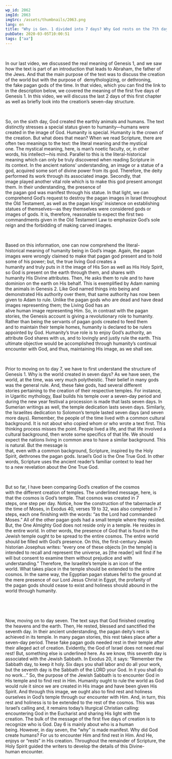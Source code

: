 ```yaml
---
wp_id: 2062
imgId: 2063
imgSrc: /assets/thumbnails/2063.png
lang: en
title: "Why is Gen. 1 divided into 7 days? Why God rests on the 7th day? by Fr. Gabriel Wissa"
pubDate: 2020-03-05T10:00:51
tags: ["aa"]
---
```

<!-- page: 6 -->

<p><span data-ccp-props="{&quot;201341983&quot;:0,&quot;335559739&quot;:0,&quot;335559740&quot;:240}"> </span></p>
<p><span data-contrast="none">In our last video</span><span data-contrast="none">, we discussed the real </span><span data-contrast="none">meaning </span><span data-contrast="none">of </span><span data-contrast="none">Genesis </span><span data-contrast="none">1, </span><span data-contrast="none">and </span><span data-contrast="none">we saw how the text </span><span data-contrast="none">is part of an introduction that leads to Abraham</span><span data-contrast="none">, </span><span data-contrast="none">the father of the Jews.</span><span data-contrast="none"> And</span><span data-contrast="none"> that</span><span data-contrast="none"> the main purpose of the text </span><span data-contrast="none">was </span><span data-contrast="none">to discuss the </span><span data-contrast="none">creation of the world but with the purpose </span><span data-contrast="none">of </span><span data-contrast="none"> demythologiz</span><span data-contrast="none">ing</span><span data-contrast="none">, or dethron</span><span data-contrast="none">ing</span><span data-contrast="none">, the </span><span data-contrast="none">fake pagan gods of the time. </span><span data-contrast="none">In that video, </span><span data-contrast="none">which you can find the link to in the description below, </span><span data-contrast="none">we covered the</span><span data-contrast="none"> </span><span data-contrast="none">meaning of the</span><span data-contrast="none"> first five days of Genesis 1</span><span data-contrast="none">. </span><span data-contrast="none">In this video</span><span data-contrast="none">, we will discuss the last 2 days </span><span data-contrast="none">of this first chapter as well as </span><span data-contrast="none">briefly look into the </span><span data-contrast="none">creation’s </span><span data-contrast="none">seven-day structure. </span><span data-ccp-props="{&quot;201341983&quot;:0,&quot;335559739&quot;:0,&quot;335559740&quot;:240}"> </span></p>
<p><span data-ccp-props="{&quot;201341983&quot;:0,&quot;335559739&quot;:0,&quot;335559740&quot;:240}"> </span></p>
<p><span data-contrast="none">So, o</span><span data-contrast="none">n the sixth day, God created the earthly animals and humans. The text distinctly stresses a special status given to humanity—</span><span data-contrast="none">humans </span><span data-contrast="none">were created</span><span data-contrast="none"> in </span><span data-contrast="none">the image of </span><span data-contrast="none">God. </span><span data-contrast="none">Humanity is </span><span data-contrast="none">special. </span><span data-contrast="none">Humanity</span><span data-contrast="none"> is </span><span data-contrast="none">the crown of the creation. </span><span data-contrast="none">But what does that mean? </span><span data-contrast="none">When we read Scripture, there are often two meanings to the text: the literal meaning and the </span><span data-contrast="none">mystical one.</span><span data-contrast="none"> The mystical meaning, here, </span><span data-contrast="none">is man’s noetic</span><span data-contrast="none"> </span><span data-contrast="none">faculty</span><span data-contrast="none">, or, in other words, </span><span data-contrast="none">his intellect</span><span data-contrast="none">—his </span><span data-contrast="none">mind</span><span data-contrast="none">. </span><span data-contrast="none">Parallel to this is </span><span data-contrast="none">the</span><span data-contrast="none"> literal-</span><span data-contrast="none">historical meaning </span><span data-contrast="none">which </span><span data-contrast="none">can only be </span><span data-contrast="none">truly </span><span data-contrast="none">discovered </span><span data-contrast="none">when reading </span><span data-contrast="none">Scripture in its </span><span data-contrast="none">context. </span><span data-contrast="none">In the ancient nations’</span><span data-contrast="none"> understanding</span><span data-contrast="none">, </span><span data-contrast="none">an</span><span data-contrast="none"> image </span><span data-contrast="none">or a statue </span><span data-contrast="none">of a god</span><span data-contrast="none">,</span><span data-contrast="none"> </span><span data-contrast="none">acquired </span><span data-contrast="none">some sort of divine power from its god. </span><span data-contrast="none">Therefore</span><span data-contrast="none">, the deity performed its work through its </span><span data-contrast="none">associated </span><span data-contrast="none">image.</span><span data-contrast="none"> Secondly, </span><span data-contrast="none">that image </span><span data-contrast="none">played another vital role which is to make this god </span><span data-contrast="none">present amongst them</span><span data-contrast="none">.</span><span data-contrast="none"> </span><span data-contrast="none">In their understanding, t</span><span data-contrast="none">he presence of the </span><span data-contrast="none">pagan </span><span data-contrast="none">god</span><span data-contrast="none"> was </span><span data-contrast="none">manifest </span><span data-contrast="none">through his </span><span data-contrast="none">statu</span><span data-contrast="none">e</span><span data-contrast="none">.</span><span data-contrast="none"> </span><span data-contrast="none">In </span><span data-contrast="none">that l</span><span data-contrast="none">ight</span><span data-contrast="none">, we </span><span data-contrast="none">can comprehend God’s request to destroy the pagan images in Israel throughout the Old Testament</span><span data-contrast="none">,</span><span data-contrast="none"> as well as the pagan kings’ insistence </span><span data-contrast="none">o</span><span data-contrast="none">n establishing statues of themselves</span><span data-contrast="none">—as </span><span data-contrast="none">they themselves were considered gods or images of gods.</span><span data-contrast="none"> I</span><span data-contrast="none">t is</span><span data-contrast="none">, therefore,</span><span data-contrast="none"> </span><span data-contrast="none">reasonable</span><span data-contrast="none"> to</span><span data-contrast="none"> </span><span data-contrast="none">expect</span><span data-contrast="none"> </span><span data-contrast="none">the first two commandments </span><span data-contrast="none">given in the</span><span data-contrast="none"> Old Testament</span><span data-contrast="none"> Law</span><span data-contrast="none"> to</span><span data-contrast="none"> </span><span data-contrast="none">emphasize</span><span data-contrast="none"> God</span><span data-contrast="none">’s sole reign </span><span data-contrast="none">and the </span><span data-contrast="none">forbidding of </span><span data-contrast="none">making carved images. </span><span data-contrast="none"> </span><span data-ccp-props="{&quot;201341983&quot;:0,&quot;335559739&quot;:200,&quot;335559740&quot;:276}"> </span></p>
<p><span data-ccp-props="{&quot;201341983&quot;:0,&quot;335559739&quot;:200,&quot;335559740&quot;:276}"> </span></p>
<p><span data-contrast="none">Based on this information, o</span><span data-contrast="none">ne can now comprehend the </span><span data-contrast="none">literal-</span><span data-contrast="none">historical </span><span data-contrast="none">meaning of humanity being in God’s image</span><span data-contrast="none">.</span><span data-contrast="none"> </span><span data-contrast="none">Again, t</span><span data-contrast="none">he pagan images </span><span data-contrast="none">were </span><span data-contrast="none">wrongly</span><span data-contrast="none"> claimed </span><span data-contrast="none">to make that </span><span data-contrast="none">pagan god present and to hold some of his power</span><span data-contrast="none">; but, the tru</span><span data-contrast="none">e</span><span data-contrast="none"> living </span><span data-contrast="none">God creates a humanity</span><span data-contrast="none"> </span><span data-contrast="none">and </span><span data-contrast="none">truly </span><span data-contrast="none">puts in it </span><span data-contrast="none">the </span><span data-contrast="none">image</span><span data-contrast="none"> of His Son</span><span data-contrast="none"> </span><span data-contrast="none">as well as </span><span data-contrast="none">His </span><span data-contrast="none">Holy </span><span data-contrast="none">Spirit</span><span data-contrast="none">, so God is present on the earth through them,</span><span data-contrast="none"> </span><span data-contrast="none">and </span><span data-contrast="none">shares </span><span data-contrast="none">with humanity </span><span data-contrast="none">His </span><span data-contrast="none">Divine </span><span data-contrast="none">attributes</span><span data-contrast="none">. </span><span data-contrast="none">Then</span><span data-contrast="none">, He asks them to rule </span><span data-contrast="none">and </span><span data-contrast="none">to </span><span data-contrast="none">have dominion on </span><span data-contrast="none">the earth on</span><span data-contrast="none"> H</span><span data-contrast="none">is behalf. </span><span data-contrast="none">This is </span><span data-contrast="none">exemplified</span><span data-contrast="none"> by Adam naming the animals</span><span data-contrast="none"> in Genesis 2</span><span data-contrast="none">. </span><span data-contrast="none">Like God </span><span data-contrast="none">named t</span><span data-contrast="none">hings into being and demonstrated His authority</span><span data-contrast="none"> over them, </span><span data-contrast="none">that same authority has now been given to Adam</span><span data-contrast="none"> to rule</span><span data-contrast="none">. </span><span data-contrast="none">Unlike </span><span data-contrast="none">the pagan gods who are dead</span><span data-contrast="none"> and</span><span data-contrast="none"> </span><span data-contrast="none">have dead images </span><span data-contrast="none">representing them</span><span data-contrast="none">; </span><span data-contrast="none">the </span><span data-contrast="none">Living </span><span data-contrast="none">God </span><span data-contrast="none">has an alive </span><span data-contrast="none">human </span><span data-contrast="none">image</span><span data-contrast="none"> representing Him. </span><span data-contrast="none">So, i</span><span data-contrast="none">n contrast with the pagan stories</span><span data-contrast="none">, </span><span data-contrast="none">the </span><span data-contrast="none">Genesis</span><span data-contrast="none"> account is giving a revolutionary role to humanity. Rather than being the servants of pagan gods created to feed them and </span><span data-contrast="none">to </span><span data-contrast="none">maintain their temple homes</span><span data-contrast="none">,</span><span data-contrast="none"> humanity is declared to be rulers appointed by God. Humanity’s true role is to enjoy God’s authority, an attribute God shares with us, and to lovingly and justly rule the earth</span><span data-contrast="none">.</span><span data-contrast="none"> This ultimate objective would be accomplished through humanity’s continual encounter with God, and thus, maintaining His image</span><span data-contrast="none">, as we shall see</span><span data-contrast="none">.</span><span data-ccp-props="{&quot;201341983&quot;:0,&quot;335559739&quot;:200,&quot;335559740&quot;:276}"> </span></p>
<p><span data-ccp-props="{&quot;201341983&quot;:0,&quot;335559739&quot;:200,&quot;335559740&quot;:276}"> </span></p>
<p><span data-contrast="none">Prior to moving on to day 7, </span><span data-contrast="none">we </span><span data-contrast="none">have to</span><span data-contrast="none"> first understand the structure of Genesis 1. </span><span data-contrast="none">Why is the world created in seven days? </span><span data-contrast="none">As we have seen, t</span><span data-contrast="none">he world, at the time, was </span><span data-contrast="none">very much </span><span data-contrast="none">polytheistic</span><span data-contrast="none">. Their belief in many gods was the general rule</span><span data-contrast="none">. </span><span data-contrast="none">And, these fake gods, </span><span data-contrast="none">had several different stories</span><span data-contrast="none"> pertaining to</span><span data-contrast="none"> </span><span data-contrast="none">the creation of </span><span data-contrast="none">their </span><span data-contrast="none">respective </span><span data-contrast="none">temple</span><span data-contrast="none">s</span><span data-contrast="none">. </span><span data-contrast="none">For instance, in Ugaritic mythology, Baal builds his temple over a seven-day period</span><span data-contrast="none"> and during the new year festival</span><span data-contrast="none"> a procession </span><span data-contrast="none">is made that lasts seven days</span><span data-contrast="none">.</span><span data-contrast="none"> In Sumerian </span><span data-contrast="none">writings</span><span data-contrast="none"> as well</span><span data-contrast="none">, the temple dedication lasts seven days.</span><span data-contrast="none"> Similarly, the Israelites </span><span data-contrast="none">dedication to Solomon’s </span><span data-contrast="none">temple lasted seven da</span><span data-contrast="none">ys </span><span data-contrast="none">(and seven more days</span><span data-contrast="none">)</span><span data-contrast="none">.</span><span data-contrast="none"> </span><span data-contrast="none">Remember,</span><span data-contrast="none"> the</span><span data-contrast="none"> p</span><span data-contrast="none">eople</span><span data-contrast="none"> of </span><span data-contrast="none">the time</span><span data-contrast="none"> </span><span data-contrast="none">lived with a </span><span data-contrast="none">common </span><span data-contrast="none">cultural background. </span><span data-contrast="none">It is not about who</span><span data-contrast="none"> copied who</span><span data-contrast="none">m</span><span data-contrast="none"> or who</span><span data-contrast="none"> wrote </span><span data-contrast="none">a text </span><span data-contrast="none">f</span><span data-contrast="none">irst</span><span data-contrast="none">. This thinking </span><span data-contrast="none">process </span><span data-contrast="none">misses the point. </span><span data-contrast="none">People </span><span data-contrast="none">lived a life</span><span data-contrast="none">,</span><span data-contrast="none"> and </span><span data-contrast="none">that life involved a cultural background, </span><span data-contrast="none">then wrote </span><span data-contrast="none">some specifics of that life</span><span data-contrast="none">. </span><span data-contrast="none">We</span><span data-contrast="none"> should expect the nations living </span><span data-contrast="none">in </span><span data-contrast="none">common area</span><span data-contrast="none"> </span><span data-contrast="none">to have </span><span data-contrast="none">a </span><span data-contrast="none">similar</span><span data-contrast="none"> </span><span data-contrast="none">background</span><span data-contrast="none">.</span><span data-contrast="none"> </span><span data-contrast="none">This is natural. </span><span data-contrast="none">But the message is that</span><span data-contrast="none">,</span><span data-contrast="none"> even</span><span data-contrast="none"> with </span><span data-contrast="none">a </span><span data-contrast="none">common </span><span data-contrast="none">background</span><span data-contrast="none">,</span><span data-contrast="none"> </span><span data-contrast="none">Scripture</span><span data-contrast="none">, inspired by the Holy Spirit,</span><span data-contrast="none"> </span><span data-contrast="none">dethron</span><span data-contrast="none">e</span><span data-contrast="none">s</span><span data-contrast="none"> </span><span data-contrast="none">the </span><span data-contrast="none">pagan </span><span data-contrast="none">gods. </span><span data-contrast="none">Israel’s God is the One True God.</span><span data-contrast="none"> </span><span data-contrast="none">In other words, </span><span data-contrast="none">Scripture uses </span><span data-contrast="none">the</span><span data-contrast="none"> </span><span data-contrast="none">ancient reader’s </span><span data-contrast="none">familiar</span><span data-contrast="none"> </span><span data-contrast="none">context </span><span data-contrast="none">to </span><span data-contrast="none">lead her to </span><span data-contrast="none">a</span><span data-contrast="none"> new revelation about the </span><span data-contrast="none">One True God</span><span data-contrast="none">. </span><span data-ccp-props="{&quot;201341983&quot;:0,&quot;335559739&quot;:0,&quot;335559740&quot;:240}"> </span></p>
<p><span data-ccp-props="{&quot;201341983&quot;:0,&quot;335559739&quot;:0,&quot;335559740&quot;:240}"> </span></p>
<p><span data-contrast="none">But so far, I have been comparing God’s creation of the cosmos with </span><span data-contrast="none">the </span><span data-contrast="none">different creation of temples. </span><span data-contrast="none">The </span><span data-contrast="none">underlined message, here, is that </span><span data-contrast="none">the </span><span data-contrast="none">cosmos</span><span data-contrast="none"> is God’s temple. </span><span data-contrast="none">That cosmos was </span><span data-contrast="none">created in 7 steps, </span><span data-contrast="none">one</span><span data-contrast="none"> </span><span data-contrast="none">step</span><span data-contrast="none"> </span><span data-contrast="none">per </span><span data-contrast="none">day. </span><span data-contrast="none">Notice, how the </span><span data-contrast="none">construction of the </span><span data-contrast="none">tabernacle</span><span data-contrast="none"> </span><span data-contrast="none">at the time of Moses, </span><span data-contrast="none">in Exodus 4</span><span data-contrast="none">0</span><span data-contrast="none">, verses 19 to 32, </span><span data-contrast="none">was also </span><span data-contrast="none">completed in </span><span data-contrast="none">7 steps</span><span data-contrast="none">, e</span><span data-contrast="none">ach one finishing with the words: “</span><span data-contrast="none">as the Lord had commanded Moses.</span><span data-contrast="none">”</span><span data-contrast="none"> </span><span data-contrast="none">A</span><span data-contrast="none">ll of</span><span data-contrast="none"> the other pagan gods had a small temple w</span><span data-contrast="none">h</span><span data-contrast="none">ere they resided. But, the One Almighty God does not reside only in a temple. He resides in the entire world</span><span data-contrast="none">. In other words, </span><span data-contrast="none">the presence of God that is found in the Jewish temple ought to be </span><span data-contrast="none">spread to the entire cosmos. The entire world should be filled with God’s presence</span><span data-contrast="none">. </span><span data-contrast="none">On this, the </span><span data-contrast="none">first-century </span><span data-contrast="none">Jewish historian Josephus writes: </span><span data-contrast="none">“every one of these objects </span><span data-contrast="none">[in the temple] </span><span data-contrast="none">is intended to recall and represent the universe, as [the reader] will find if he will but consent to examine them without prejudice and with understanding.” Therefore, the </span><span data-contrast="none">Israelite’s </span><span data-contrast="none">temple is an icon of the world. </span><span data-contrast="none">W</span><span data-contrast="none">hat takes place in the temple should be extended to the entire cosmos.</span><span data-contrast="none"> </span><span data-contrast="none">I</span><span data-contrast="none">n the same way, the Egyptian pagan statues fell to the ground at the mere presence of our Lord Jesus Christ in Egypt</span><span data-contrast="none">,</span><span data-contrast="none"> </span><span data-contrast="none">t</span><span data-contrast="none">he profanity of the </span><span data-contrast="none">pagan gods should cease to </span><span data-contrast="none">exist</span><span data-contrast="none"> </span><span data-contrast="none">a</span><span data-contrast="none">nd</span><span data-contrast="none"> holiness </span><span data-contrast="none">should </span><span data-contrast="none">abound</span><span data-contrast="none"> </span><span data-contrast="none">in the world</span><span data-contrast="none"> through humanity</span><span data-contrast="none">. </span><span data-ccp-props="{&quot;201341983&quot;:0,&quot;335559739&quot;:0,&quot;335559740&quot;:240}"> </span></p>
<p><span data-contrast="none"> </span><span data-ccp-props="{&quot;201341983&quot;:0,&quot;335559739&quot;:0,&quot;335559740&quot;:240}"> </span></p>
<p><span data-ccp-props="{&quot;201341983&quot;:0,&quot;335559739&quot;:200,&quot;335559740&quot;:276}"> </span></p>
<p><span data-contrast="none">Now, m</span><span data-contrast="none">oving on to day seven</span><span data-contrast="none">. The text says</span><span data-contrast="none"> that God </span><span data-contrast="none">finished creating the </span><span data-contrast="none">heavens and the </span><span data-contrast="none">earth</span><span data-contrast="none">. Then, He rested, </span><span data-contrast="none">blessed and sanc</span><span data-contrast="none">tified the seventh day. </span><span data-contrast="none">In their</span><span data-contrast="none"> ancient</span><span data-contrast="none"> </span><span data-contrast="none">understanding</span><span data-contrast="none">, t</span><span data-contrast="none">he pagan deity’s rest is achieved in its temple. </span><span data-contrast="none">I</span><span data-contrast="none">n many pagan stories, this rest takes place after a seven-day period. </span><span data-contrast="none">These fake pagan gods</span><span data-contrast="none"> needed rest </span><span data-contrast="none">in their temple after the</span><span data-contrast="none">ir</span><span data-contrast="none"> alleged</span><span data-contrast="none"> act of creation. </span><span data-contrast="none">Evidently, the God of Israel does not need real rest! </span><span data-contrast="none">But,</span><span data-contrast="none"> something else is </span><span data-contrast="none">underlined here. </span><span data-contrast="none">As we know, this seventh day is associated with the</span><span data-contrast="none"> Jewish</span><span data-contrast="none"> Sabbath. </span><span data-contrast="none">In Exodus 20</span><span data-contrast="none">, it says: </span><span data-contrast="none">“</span><span data-contrast="none">Remember the Sabbath day, to keep it holy. Six days you shall labor and do all your work, but the seventh day is the Sabbath of the LORD your God. In it you shall do no work</span><span data-contrast="none">…</span><span data-contrast="none">”</span><span data-contrast="none"> </span><span data-contrast="none">So</span><span data-contrast="none">, the purpose of the Jewish Sabbath is to encounter </span><span data-contrast="none">God</span><span data-contrast="none"> in His temple and to find rest in Him. </span><span data-contrast="none">Humanity ought to rule the world as God would rule it since we are created </span><span data-contrast="none">in His image and have been given His Spirit. And through this image, we ought also to find rest and holiness ourselves in God’s temple through our encounter with Him. And, in turn, this rest and holiness is to be extended to the rest of the cosmos. This was Israel’s calling and, it remains today’s liturgical Christian calling: encountering God in the Eucharist and sharing His light with the creation.</span><span data-contrast="none"> </span><span data-contrast="none">The bulk of the message of the first </span><span data-contrast="none">five</span><span data-contrast="none"> days of </span><span data-contrast="none">creation is to recognize who</span><span data-contrast="none"> is God. Day 6 is </span><span data-contrast="none">mainly </span><span data-contrast="none">about who is a human being. </span><span data-contrast="none">H</span><span data-contrast="none">owever, </span><span data-contrast="none">in </span><span data-contrast="none">day seven</span><span data-contrast="none">, the </span><span data-contrast="none">“</span><span data-contrast="none">why</span><span data-contrast="none">”</span><span data-contrast="none"> is made manifest. Why did God create humans? For us to </span><span data-contrast="none">encounter</span><span data-contrast="none"> Him</span><span data-contrast="none"> and find rest in Him</span><span data-contrast="none">. </span><span data-contrast="none">And He, enjoys or “rests” in His creation. </span><span data-contrast="none">Throughout the remainder of Scripture</span><span data-contrast="none">, the Holy Spirit guided the writers to develop the </span><span data-contrast="none">details </span><span data-contrast="none">of </span><span data-contrast="none">this </span><span data-contrast="none">D</span><span data-contrast="none">ivine-</span><span data-contrast="none">human </span><span data-contrast="none">encounter.</span><span data-ccp-props="{&quot;201341983&quot;:0,&quot;335559739&quot;:200,&quot;335559740&quot;:276}"> </span></p>
